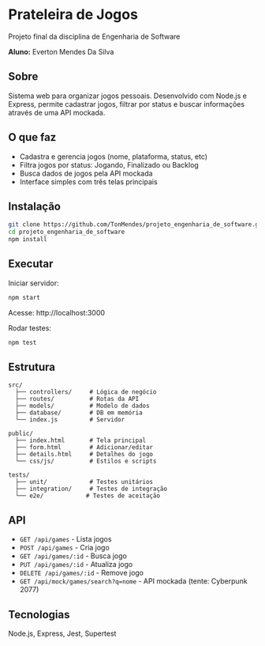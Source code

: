 # Prateleira de Jogos

Projeto final da disciplina de Engenharia de Software

**Aluno:** Everton Mendes Da Silva

## Sobre

Sistema web para organizar jogos pessoais. Desenvolvido com Node.js e Express, permite cadastrar jogos, filtrar por status e buscar informações através de uma API mockada.

## O que faz

- Cadastra e gerencia jogos (nome, plataforma, status, etc)
- Filtra jogos por status: Jogando, Finalizado ou Backlog
- Busca dados de jogos pela API mockada
- Interface simples com três telas principais

## Instalação

```bash
git clone https://github.com/TonMendes/projeto_engenharia_de_software.git
cd projeto_engenharia_de_software
npm install
```

## Executar

Iniciar servidor:
```bash
npm start
```

Acesse: http://localhost:3000

Rodar testes:
```bash
npm test
```

## Estrutura

```
src/
  ├── controllers/     # Lógica de negócio
  ├── routes/          # Rotas da API
  ├── models/          # Modelo de dados
  ├── database/        # DB em memória
  └── index.js         # Servidor

public/
  ├── index.html       # Tela principal
  ├── form.html        # Adicionar/editar
  ├── details.html     # Detalhes do jogo
  └── css/js/          # Estilos e scripts

tests/
  ├── unit/            # Testes unitários
  ├── integration/     # Testes de integração
  └── e2e/            # Testes de aceitação
```

## API

- `GET /api/games` - Lista jogos
- `POST /api/games` - Cria jogo
- `GET /api/games/:id` - Busca jogo
- `PUT /api/games/:id` - Atualiza jogo
- `DELETE /api/games/:id` - Remove jogo
- `GET /api/mock/games/search?q=nome` - API mockada (tente: Cyberpunk 2077)

## Tecnologias

Node.js, Express, Jest, Supertest

